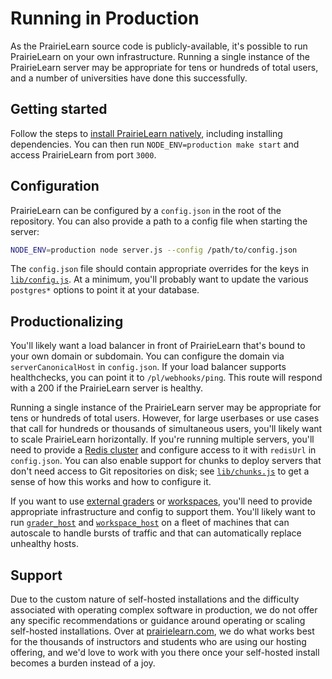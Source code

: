 # Running in Production

As the PrairieLearn source code is publicly-available, it's possible to run PrairieLearn on your own infrastructure. Running a single instance of the PrairieLearn server may be appropriate for tens or hundreds of total users, and a number of universities have done this successfully.

## Getting started

Follow the steps to [install PrairieLearn natively](./installingNative.md), including installing dependencies. You can then run `NODE_ENV=production make start` and access PrairieLearn from port `3000`.

## Configuration

PrairieLearn can be configured by a `config.json` in the root of the repository. You can also provide a path to a config file when starting the server:

```sh
NODE_ENV=production node server.js --config /path/to/config.json
```

The `config.json` file should contain appropriate overrides for the keys in [`lib/config.js`](`https://github.com/PrairieLearn/PrairieLearn/blob/master/lib/config.js`). At a minimum, you'll probably want to update the various `postgres*` options to point it at your database.

## Productionalizing

You'll likely want a load balancer in front of PrairieLearn that's bound to your own domain or subdomain. You can configure the domain via `serverCanonicalHost` in `config.json`. If your load balancer supports healthchecks, you can point it to `/pl/webhooks/ping`. This route will respond with a 200 if the PrairieLearn server is healthy.

Running a single instance of the PrairieLearn server may be appropriate for tens or hundreds of total users. However, for large userbases or use cases that call for hundreds or thousands of simultaneous users, you'll likely want to scale PrairieLearn horizontally. If you're running multiple servers, you'll need to provide a [Redis cluster](https://redis.io/) and configure access to it with `redisUrl` in `config.json`. You can also enable support for chunks to deploy servers that don't need access to Git repositories on disk; see [`lib/chunks.js`](https://github.com/PrairieLearn/PrairieLearn/blob/master/lib/chunks.js) to get a sense of how this works and how to configure it.

If you want to use [external graders](./externalGrading.md) or [workspaces](./workspaces/index.md), you'll need to provide appropriate infrastructure and config to support them. You'll likely want to run [`grader_host`](https://github.com/PrairieLearn/PrairieLearn/tree/master/grader_host) and [`workspace_host`](https://github.com/PrairieLearn/PrairieLearn/tree/master/workspace_host) on a fleet of machines that can autoscale to handle bursts of traffic and that can automatically replace unhealthy hosts.

## Support

Due to the custom nature of self-hosted installations and the difficulty associated with operating complex software in production, we do not offer any specific recommendations or guidance around operating or scaling self-hosted installations. Over at [prairielearn.com](https://www.prairielearn.com/), we do what works best for the thousands of instructors and students who are using our hosting offering, and we'd love to work with you there once your self-hosted install becomes a burden instead of a joy.
